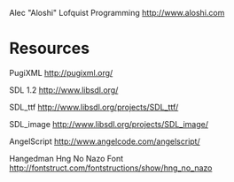 Alec "Aloshi" Lofquist
	Programming
	http://www.aloshi.com

Resources
=========

PugiXML
	http://pugixml.org/

SDL 1.2
	http://www.libsdl.org/

SDL_ttf
	http://www.libsdl.org/projects/SDL_ttf/

SDL_image
	http://www.libsdl.org/projects/SDL_image/
	
AngelScript
	http://www.angelcode.com/angelscript/

Hangedman
	Hng No Nazo Font
	http://fontstruct.com/fontstructions/show/hng_no_nazo
